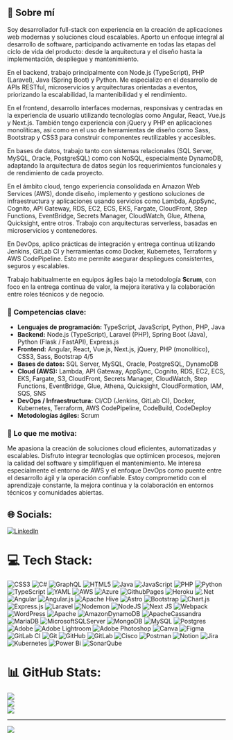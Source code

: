 <h2>💫 Sobre mí</h2>

<p>
Soy desarrollador full-stack con experiencia en la creación de aplicaciones web modernas y soluciones cloud escalables. Aporto un enfoque integral al desarrollo de software, participando activamente en todas las etapas del ciclo de vida del producto: desde la arquitectura y el diseño hasta la implementación, despliegue y mantenimiento.
</p>

<p>
En el backend, trabajo principalmente con Node.js (TypeScript), PHP (Laravel), Java (Spring Boot) y Python. Me especializo en el desarrollo de APIs RESTful, microservicios y arquitecturas orientadas a eventos, priorizando la escalabilidad, la mantenibilidad y el rendimiento.
</p>

<p>
En el frontend, desarrollo interfaces modernas, responsivas y centradas en la experiencia de usuario utilizando tecnologías como Angular, React, Vue.js y Next.js. También tengo experiencia con jQuery y PHP en aplicaciones monolíticas, así como en el uso de herramientas de diseño como Sass, Bootstrap y CSS3 para construir componentes reutilizables y accesibles.
</p>

<p>
En bases de datos, trabajo tanto con sistemas relacionales (SQL Server, MySQL, Oracle, PostgreSQL) como con NoSQL, especialmente DynamoDB, adaptando la arquitectura de datos según los requerimientos funcionales y de rendimiento de cada proyecto.
</p>

<p>
En el ámbito cloud, tengo experiencia consolidada en Amazon Web Services (AWS), donde diseño, implemento y gestiono soluciones de infraestructura y aplicaciones usando servicios como Lambda, AppSync, Cognito, API Gateway, RDS, EC2, ECS, EKS, Fargate, CloudFront, Step Functions, EventBridge, Secrets Manager, CloudWatch, Glue, Athena, Quicksight, entre otros. Trabajo con arquitecturas serverless, basadas en microservicios y contenedores.
</p>

<p>
En DevOps, aplico prácticas de integración y entrega continua utilizando Jenkins, GitLab CI y herramientas como Docker, Kubernetes, Terraform y AWS CodePipeline. Esto me permite asegurar despliegues consistentes, seguros y escalables.
</p>

<p>
Trabajo habitualmente en equipos ágiles bajo la metodología <strong>Scrum</strong>, con foco en la entrega continua de valor, la mejora iterativa y la colaboración entre roles técnicos y de negocio.
</p>

<h3>🎯 Competencias clave:</h3>

<ul>
  <li><strong>Lenguajes de programación:</strong> TypeScript, JavaScript, Python, PHP, Java</li>
  <li><strong>Backend:</strong> Node.js (TypeScript), Laravel (PHP), Spring Boot (Java), Python (Flask / FastAPI), Express.js</li>
  <li><strong>Frontend:</strong> Angular, React, Vue.js, Next.js, jQuery, PHP (monolítico), CSS3, Sass, Bootstrap 4/5</li>
  <li><strong>Bases de datos:</strong> SQL Server, MySQL, Oracle, PostgreSQL, DynamoDB</li>
  <li><strong>Cloud (AWS):</strong> Lambda, API Gateway, AppSync, Cognito, RDS, EC2, ECS, EKS, Fargate, S3, CloudFront, Secrets Manager, CloudWatch, Step Functions, EventBridge, Glue, Athena, Quicksight, CloudFormation, IAM, SQS, SNS</li>
  <li><strong>DevOps / Infraestructura:</strong> CI/CD (Jenkins, GitLab CI), Docker, Kubernetes, Terraform, AWS CodePipeline, CodeBuild, CodeDeploy</li>
  <li><strong>Metodologías ágiles:</strong> Scrum</li>
</ul>

<h3>🚀 Lo que me motiva:</h3>

<p>
Me apasiona la creación de soluciones cloud eficientes, automatizadas y escalables. Disfruto integrar tecnologías que optimicen procesos, mejoren la calidad del software y simplifiquen el mantenimiento. Me interesa especialmente el entorno de AWS y el enfoque DevOps como puente entre el desarrollo ágil y la operación confiable. Estoy comprometido con el aprendizaje constante, la mejora continua y la colaboración en entornos técnicos y comunidades abiertas.
</p>

## 🌐 Socials:
[![LinkedIn](https://img.shields.io/badge/LinkedIn-%230077B5.svg?logo=linkedin&logoColor=white)](https://linkedin.com/in/https://www.linkedin.com/in/erick-amado-solis-cux%C3%BAn-2b091a222/) 

# 💻 Tech Stack:
![CSS3](https://img.shields.io/badge/css3-%231572B6.svg?style=for-the-badge&logo=css3&logoColor=white) ![C#](https://img.shields.io/badge/c%23-%23239120.svg?style=for-the-badge&logo=csharp&logoColor=white) ![GraphQL](https://img.shields.io/badge/-GraphQL-E10098?style=for-the-badge&logo=graphql&logoColor=white) ![HTML5](https://img.shields.io/badge/html5-%23E34F26.svg?style=for-the-badge&logo=html5&logoColor=white) ![Java](https://img.shields.io/badge/java-%23ED8B00.svg?style=for-the-badge&logo=openjdk&logoColor=white) ![JavaScript](https://img.shields.io/badge/javascript-%23323330.svg?style=for-the-badge&logo=javascript&logoColor=%23F7DF1E) ![PHP](https://img.shields.io/badge/php-%23777BB4.svg?style=for-the-badge&logo=php&logoColor=white) ![Python](https://img.shields.io/badge/python-3670A0?style=for-the-badge&logo=python&logoColor=ffdd54) ![TypeScript](https://img.shields.io/badge/typescript-%23007ACC.svg?style=for-the-badge&logo=typescript&logoColor=white) ![YAML](https://img.shields.io/badge/yaml-%23ffffff.svg?style=for-the-badge&logo=yaml&logoColor=151515) ![AWS](https://img.shields.io/badge/AWS-%23FF9900.svg?style=for-the-badge&logo=amazon-aws&logoColor=white) ![Azure](https://img.shields.io/badge/azure-%230072C6.svg?style=for-the-badge&logo=microsoftazure&logoColor=white) ![GithubPages](https://img.shields.io/badge/github%20pages-121013?style=for-the-badge&logo=github&logoColor=white) ![Heroku](https://img.shields.io/badge/heroku-%23430098.svg?style=for-the-badge&logo=heroku&logoColor=white) ![.Net](https://img.shields.io/badge/.NET-5C2D91?style=for-the-badge&logo=.net&logoColor=white) ![Angular](https://img.shields.io/badge/angular-%23DD0031.svg?style=for-the-badge&logo=angular&logoColor=white) ![Angular.js](https://img.shields.io/badge/angular.js-%23E23237.svg?style=for-the-badge&logo=angularjs&logoColor=white) ![Apache Hive](https://img.shields.io/badge/Apache%20Hive-FDEE21?style=for-the-badge&logo=apachehive&logoColor=black) ![Astro](https://img.shields.io/badge/astro-%232C2052.svg?style=for-the-badge&logo=astro&logoColor=white) ![Bootstrap](https://img.shields.io/badge/bootstrap-%238511FA.svg?style=for-the-badge&logo=bootstrap&logoColor=white) ![Chart.js](https://img.shields.io/badge/chart.js-F5788D.svg?style=for-the-badge&logo=chart.js&logoColor=white) ![Express.js](https://img.shields.io/badge/express.js-%23404d59.svg?style=for-the-badge&logo=express&logoColor=%2361DAFB) ![Laravel](https://img.shields.io/badge/laravel-%23FF2D20.svg?style=for-the-badge&logo=laravel&logoColor=white) ![Nodemon](https://img.shields.io/badge/NODEMON-%23323330.svg?style=for-the-badge&logo=nodemon&logoColor=%BBDEAD) ![NodeJS](https://img.shields.io/badge/node.js-6DA55F?style=for-the-badge&logo=node.js&logoColor=white) ![Next JS](https://img.shields.io/badge/Next-black?style=for-the-badge&logo=next.js&logoColor=white) ![Webpack](https://img.shields.io/badge/webpack-%238DD6F9.svg?style=for-the-badge&logo=webpack&logoColor=black) ![WordPress](https://img.shields.io/badge/WordPress-%23117AC9.svg?style=for-the-badge&logo=WordPress&logoColor=white) ![Apache](https://img.shields.io/badge/apache-%23D42029.svg?style=for-the-badge&logo=apache&logoColor=white) ![AmazonDynamoDB](https://img.shields.io/badge/Amazon%20DynamoDB-4053D6?style=for-the-badge&logo=Amazon%20DynamoDB&logoColor=white) ![ApacheCassandra](https://img.shields.io/badge/cassandra-%231287B1.svg?style=for-the-badge&logo=apache-cassandra&logoColor=white) ![MariaDB](https://img.shields.io/badge/MariaDB-003545?style=for-the-badge&logo=mariadb&logoColor=white) ![MicrosoftSQLServer](https://img.shields.io/badge/Microsoft%20SQL%20Server-CC2927?style=for-the-badge&logo=microsoft%20sql%20server&logoColor=white) ![MongoDB](https://img.shields.io/badge/MongoDB-%234ea94b.svg?style=for-the-badge&logo=mongodb&logoColor=white) ![MySQL](https://img.shields.io/badge/mysql-4479A1.svg?style=for-the-badge&logo=mysql&logoColor=white) ![Postgres](https://img.shields.io/badge/postgres-%23316192.svg?style=for-the-badge&logo=postgresql&logoColor=white) ![Adobe](https://img.shields.io/badge/adobe-%23FF0000.svg?style=for-the-badge&logo=adobe&logoColor=white) ![Adobe Lightroom](https://img.shields.io/badge/Adobe%20Lightroom-31A8FF.svg?style=for-the-badge&logo=Adobe%20Lightroom&logoColor=white) ![Adobe Photoshop](https://img.shields.io/badge/adobe%20photoshop-%2331A8FF.svg?style=for-the-badge&logo=adobe%20photoshop&logoColor=white) ![Canva](https://img.shields.io/badge/Canva-%2300C4CC.svg?style=for-the-badge&logo=Canva&logoColor=white) ![Figma](https://img.shields.io/badge/figma-%23F24E1E.svg?style=for-the-badge&logo=figma&logoColor=white) ![GitLab CI](https://img.shields.io/badge/gitlab%20CI-%23181717.svg?style=for-the-badge&logo=gitlab&logoColor=white) ![Git](https://img.shields.io/badge/git-%23F05033.svg?style=for-the-badge&logo=git&logoColor=white) ![GitHub](https://img.shields.io/badge/github-%23121011.svg?style=for-the-badge&logo=github&logoColor=white) ![GitLab](https://img.shields.io/badge/gitlab-%23181717.svg?style=for-the-badge&logo=gitlab&logoColor=white) ![Cisco](https://img.shields.io/badge/cisco-%23049fd9.svg?style=for-the-badge&logo=cisco&logoColor=black) ![Postman](https://img.shields.io/badge/Postman-FF6C37?style=for-the-badge&logo=postman&logoColor=white) ![Notion](https://img.shields.io/badge/Notion-%23000000.svg?style=for-the-badge&logo=notion&logoColor=white) ![Jira](https://img.shields.io/badge/jira-%230A0FFF.svg?style=for-the-badge&logo=jira&logoColor=white) ![Kubernetes](https://img.shields.io/badge/kubernetes-%23326ce5.svg?style=for-the-badge&logo=kubernetes&logoColor=white) ![Power Bi](https://img.shields.io/badge/power_bi-F2C811?style=for-the-badge&logo=powerbi&logoColor=black) ![SonarQube](https://img.shields.io/badge/SonarQube-black?style=for-the-badge&logo=sonarqube&logoColor=4E9BCD)
# 📊 GitHub Stats:
![](https://github-readme-stats.vercel.app/api?username=ErickSolisC&theme=tokyonight&hide_border=false&include_all_commits=false&count_private=false)<br/>
![](https://github-readme-streak-stats.herokuapp.com/?user=ErickSolisC&theme=tokyonight&hide_border=false)<br/>
![](https://github-readme-stats.vercel.app/api/top-langs/?username=ErickSolisC&theme=tokyonight&hide_border=false&include_all_commits=false&count_private=false&layout=compact)

---
[![](https://visitcount.itsvg.in/api?id=ErickSolisC&icon=5&color=0)](https://visitcount.itsvg.in)

<!-- Proudly created with GPRM ( https://gprm.itsvg.in ) -->
